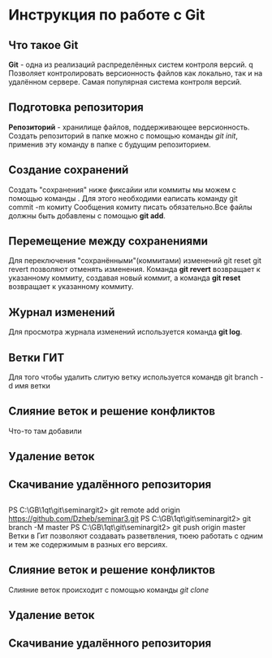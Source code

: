 # Инструкция по работе с Git

## Что такое Git
**Git** - одна из реализаций распределённых систем контроля версий. q
Позволяет контролировать версионность файлов как локально, так и на удалённом сервере. Самая популярная система контроля версий.

## Подготовка репозитория

**Репозиторий** - хранилище файлов, поддерживающее версионность. Создать репозиторий в папке можно с помощью 
команды *git init*, применив эту команду в папке с будущим репозиторием.

## Создание сохранений
Создать "сохранения" ниже фиксайии или коммиты мы можем с помощью команды  . Для этого необходими еаписать команду  git commit -m комиту Сообщения комиту писать обязательно.Все файлы должны быть добавлены с помощью **git add**.

## Перемещение между сохранениями
Для переключения "сохранёнными"(коммитами) изменений
git reset git revert позволяют отменять изменения. Команда **git revert** возвращает к указанному коммиту, создавая новый коммит, а команда **git reset** возвращает к указанному коммиту.

## Журнал изменений
Для просмотра журнала изменений используется команда **git log**.
## Ветки ГИТ
Для того чтобы удалить слитую ветку используется командв git branch -d имя ветки
## Слияние веток и решение конфликтов
Что-то там добавили
## Удаление веток
## Скачивание удалённого репозитория
## 
PS C:\GB\1qt\git\seminargit2> git remote add origin https://github.com/Dzheb/seminar3.git
PS C:\GB\1qt\git\seminargit2> git branch -M master
PS C:\GB\1qt\git\seminargit2> git push origin master
Ветки в Гит позволяют создавать разветвления, тюею работать с одним и тем же содержимым в разных его версиях.
## Слияние веток и решение конфликтов
Слияние веток происходит с помощью команды *git clone*
## Удаление веток
## Скачивание удалённого репозитория
## 